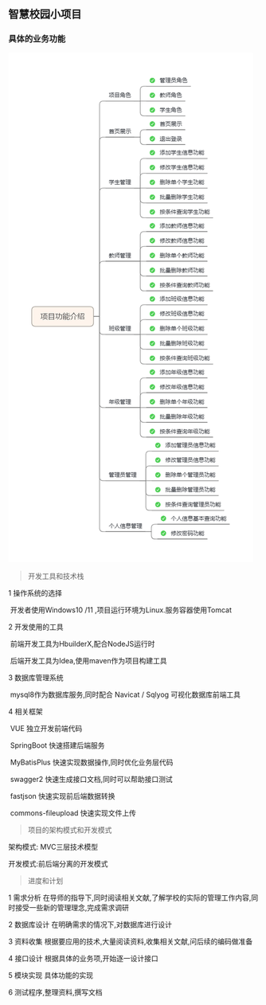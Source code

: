 ## 智慧校园小项目

### 具体的业务功能

![image-20220517225114149](README.assets/image-20220517225114149.png)

>  开发工具和技术栈

1 操作系统的选择

​			开发者使用Windows10 /11 ,项目运行环境为Linux.服务容器使用Tomcat

2 开发使用的工具

​			前端开发工具为HbuilderX,配合NodeJS运行时

​          后端开发工具为Idea,使用maven作为项目构建工具

3 数据库管理系统

​			mysql8作为数据库服务,同时配合 Navicat / Sqlyog 可视化数据库前端工具

4 相关框架  

​			VUE 独立开发前端代码

​		   SpringBoot 快速搭建后端服务

​          MyBatisPlus 快速实现数据操作,同时优化业务层代码

​          swagger2 快速生成接口文档,同时可以帮助接口测试

​          fastjson 快速实现前后端数据转换

​			commons-fileupload 快速实现文件上传

>  项目的架构模式和开发模式

架构模式: MVC三层技术模型

开发模式:前后端分离的开发模式

>  进度和计划

1 需求分析      在导师的指导下,同时阅读相关文献,了解学校的实际的管理工作内容,同时接受一些新的管理理念,完成需求调研

2 数据库设计  在明确需求的情况下,对数据库进行设计

3 资料收集      根据要应用的技术,大量阅读资料,收集相关文献,问后续的编码做准备

4 接口设计      根据具体的业务项,开始逐一设计接口

5 模块实现       具体功能的实现

6 测试程序,整理资料,撰写文档